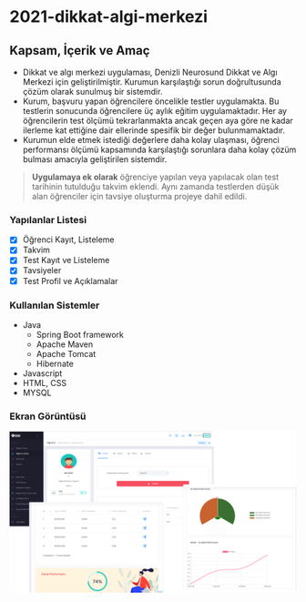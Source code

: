 # 2021-dikkat-algi-merkezi

## Kapsam, İçerik ve Amaç

- Dikkat ve algı merkezi uygulaması, Denizli Neurosund Dikkat ve Algı Merkezi için geliştirilmiştir. Kurumun karşılaştığı sorun doğrultusunda çözüm olarak sunulmuş bir sistemdir.
- Kurum, başvuru yapan öğrencilere öncelikle testler uygulamakta. Bu testlerin sonucunda öğrencilere üç aylık eğitim uygulamaktadır. Her ay öğrencilerin test ölçümü tekrarlanmakta ancak geçen aya göre ne kadar ilerleme kat ettiğine dair ellerinde spesifik bir değer bulunmamaktadır.
- Kurumun elde etmek istediği değerlere daha kolay ulaşması, öğrenci performansı ölçümü kapsamında karşılaştığı sorunlara daha kolay çözüm bulması amacıyla geliştirilen sistemdir.

> **Uygulamaya ek olarak** öğrenciye yapılan veya yapılacak olan test tarihinin tutulduğu takvim eklendi.  Aynı zamanda testlerden düşük alan öğrenciler için tavsiye oluşturma projeye dahil edildi.

### Yapılanlar Listesi

- [x] Öğrenci Kayıt, Listeleme
- [x] Takvim
- [x] Test Kayıt ve Listeleme
- [x] Tavsiyeler
- [x] Test Profil ve Açıklamalar

### Kullanılan Sistemler
                

+ Java
    + Spring Boot framework
    + Apache Maven
    + Apache Tomcat
    + Hibernate
+ Javascript
+ HTML, CSS
+ MYSQL


### Ekran Görüntüsü

![](https://github.com/pauybs/2021-dikkat-algi-merkezi/blob/main/src/main/resources/static/js/theme/html/demo1/dist/assets/media/logos/newProject.png)